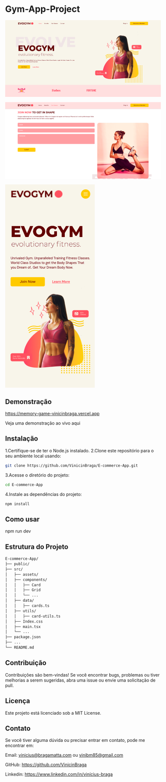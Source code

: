 # Gym-App-Project
![Gym-App-Project1](./src/assets/screenshot1.png)

![Gym-App-Project2](./src/assets/screenshot2.png)

![Gym-App-Project2](./src/assets/screenshot3.png)


## Demonstração
https://memory-game-vinicinbraga.vercel.app

Veja uma demonstração ao vivo aqui

## Instalação
1.Certifique-se de ter o Node.js instalado.
2.Clone este repositório para o seu ambiente local usando:
```bash
git clone https://github.com/VinicinBraga/E-commerce-App.git
```

3.Acesse o diretório do projeto:
```bash
cd E-commerce-App
```
4.Instale as dependências do projeto:
```bash
npm install
```

## Como usar

npm run dev

## Estrutura do Projeto
```bash
E-commerce-App/
├── public/
├── src/
│   ├── assets/
│   ├── components/
│   │   ├── Card
│   │   ├── Grid
│   │   └── ...
│   ├── data/
│   │   ├── cards.ts
│   ├── utils/
│   │   ├── card-utils.ts
│   ├── Index.css
│   ├── main.tsx
│   └── ...
├── package.json
├── ...
└── README.md
```
## Contribuição
Contribuições são bem-vindas! Se você encontrar bugs, problemas ou tiver melhorias a serem sugeridas, abra uma issue ou envie uma solicitação de pull.

## Licença
Este projeto está licenciado sob a MIT License.

## Contato
Se você tiver alguma dúvida ou precisar entrar em contato, pode me encontrar em:

Email: vinicius@bragamatta.com ou vinibm85@gmail.com

GitHub: https://github.com/VinicinBraga

Linkedin: https://www.linkedin.com/in/vinícius-braga

